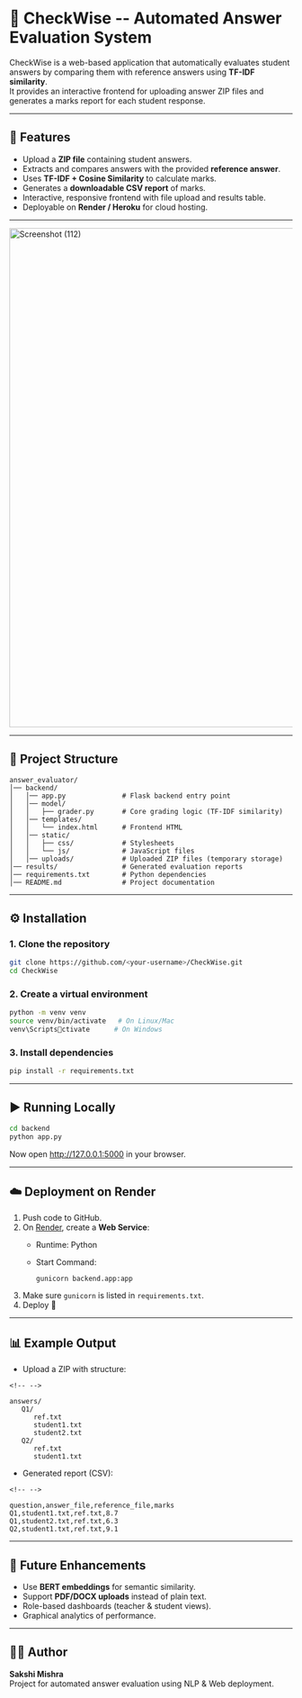 # 📘 CheckWise -- Automated Answer Evaluation System

CheckWise is a web-based application that automatically evaluates
student answers by comparing them with reference answers using **TF-IDF
similarity**.\
It provides an interactive frontend for uploading answer ZIP files and
generates a marks report for each student response.


------------------------------------------------------------------------

## 🚀 Features

-   Upload a **ZIP file** containing student answers.
-   Extracts and compares answers with the provided **reference
    answer**.
-   Uses **TF-IDF + Cosine Similarity** to calculate marks.
-   Generates a **downloadable CSV report** of marks.
-   Interactive, responsive frontend with file upload and results table.
-   Deployable on **Render / Heroku** for cloud hosting.

  ------------------------------------------------------------------------
  
<img width="1729" height="887" alt="Screenshot (112)" src="https://github.com/user-attachments/assets/010dc8f2-abc4-4bd5-965f-630c1aa30a8f" />

------------------------------------------------------------------------

## 📂 Project Structure

    answer_evaluator/
    │── backend/
    │   │── app.py              # Flask backend entry point
    │   │── model/
    │   │   ├── grader.py       # Core grading logic (TF-IDF similarity)
    │   │── templates/
    │   │   └── index.html      # Frontend HTML
    │   │── static/
    │   │   ├── css/            # Stylesheets
    │   │   └── js/             # JavaScript files
    │   │── uploads/            # Uploaded ZIP files (temporary storage)
    │── results/                # Generated evaluation reports
    │── requirements.txt        # Python dependencies
    │── README.md               # Project documentation

------------------------------------------------------------------------

## ⚙️ Installation

### 1. Clone the repository

``` bash
git clone https://github.com/<your-username>/CheckWise.git
cd CheckWise
```

### 2. Create a virtual environment

``` bash
python -m venv venv
source venv/bin/activate   # On Linux/Mac
venv\Scriptsctivate      # On Windows
```

### 3. Install dependencies

``` bash
pip install -r requirements.txt
```

------------------------------------------------------------------------

## ▶️ Running Locally

``` bash
cd backend
python app.py
```

Now open <http://127.0.0.1:5000> in your browser.

------------------------------------------------------------------------

## ☁️ Deployment on Render

1.  Push code to GitHub.
2.  On [Render](https://render.com), create a **Web Service**:
    -   Runtime: Python

    -   Start Command:

            gunicorn backend.app:app
3.  Make sure `gunicorn` is listed in `requirements.txt`.
4.  Deploy 🎉

------------------------------------------------------------------------

## 📊 Example Output

-   Upload a ZIP with structure:

```{=html}
<!-- -->
```
    answers/
       Q1/
          ref.txt
          student1.txt
          student2.txt
       Q2/
          ref.txt
          student1.txt

-   Generated report (CSV):

```{=html}
<!-- -->
```
    question,answer_file,reference_file,marks
    Q1,student1.txt,ref.txt,8.7
    Q1,student2.txt,ref.txt,6.3
    Q2,student1.txt,ref.txt,9.1

------------------------------------------------------------------------

## 🔮 Future Enhancements

-   Use **BERT embeddings** for semantic similarity.
-   Support **PDF/DOCX uploads** instead of plain text.
-   Role-based dashboards (teacher & student views).
-   Graphical analytics of performance.

------------------------------------------------------------------------

## 👩‍💻 Author

**Sakshi Mishra**\
Project for automated answer evaluation using NLP & Web deployment.
